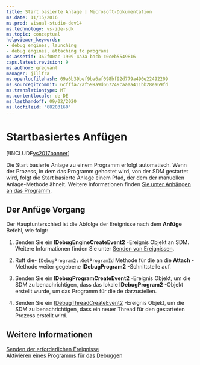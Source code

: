 ```yaml
---
title: Start basierte Anlage | Microsoft-Dokumentation
ms.date: 11/15/2016
ms.prod: visual-studio-dev14
ms.technology: vs-ide-sdk
ms.topic: conceptual
helpviewer_keywords:
- debug engines, launching
- debug engines, attaching to programs
ms.assetid: 362f00ac-1909-4a3a-bacb-c0ceb5549816
caps.latest.revision: 9
ms.author: gregvanl
manager: jillfra
ms.openlocfilehash: 09a6b39bef9ba6af098bf92d779a490e22492209
ms.sourcegitcommit: 6cfffa72af599a9d667249caaaa411bb28ea69fd
ms.translationtype: MT
ms.contentlocale: de-DE
ms.lasthandoff: 09/02/2020
ms.locfileid: "68203160"
---
```

# <a name="launch-based-attachment"></a>Startbasiertes Anfügen
[!INCLUDE[vs2017banner](../../includes/vs2017banner.md)]

Die Start basierte Anlage zu einem Programm erfolgt automatisch. Wenn der Prozess, in dem das Programm gehostet wird, von der SDM gestartet wird, folgt die Start basierte Anlage einem Pfad, der dem der manuellen Anlage-Methode ähnelt. Weitere Informationen finden [Sie unter Anhängen an das Programm](../../extensibility/debugger/attaching-to-the-program.md).  
  
## <a name="the-attaching-process"></a>Der Anfüge Vorgang  
 Der Hauptunterschied ist die Abfolge der Ereignisse nach dem **Anfüge** Befehl, wie folgt:  
  
1. Senden Sie ein **IDebugEngineCreateEvent2** -Ereignis Objekt an SDM. Weitere Informationen finden Sie unter [Senden von Ereignissen](../../extensibility/debugger/sending-events.md).  
  
2. Ruft die- `IDebugProgram2::GetProgramId` Methode für die an die **Attach** -Methode weiter gegebene **IDebugProgram2** -Schnittstelle auf.  
  
3. Senden Sie ein **IDebugProgramCreateEvent2** -Ereignis Objekt, um die SDM zu benachrichtigen, dass das lokale **IDebugProgram2** -Objekt erstellt wurde, um das Programm für die de darzustellen.  
  
4. Senden Sie ein [IDebugThreadCreateEvent2](../../extensibility/debugger/reference/idebugthreadcreateevent2.md) -Ereignis Objekt, um die SDM zu benachrichtigen, dass ein neuer Thread für den gestarteten Prozess erstellt wird.  
  
## <a name="see-also"></a>Weitere Informationen  
 [Senden der erforderlichen Ereignisse](../../extensibility/debugger/sending-the-required-events.md)   
 [Aktivieren eines Programms für das Debuggen](../../extensibility/debugger/enabling-a-program-to-be-debugged.md)
